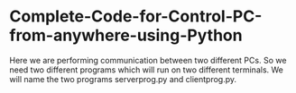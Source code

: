 # Complete-Code-for-Control-PC-from-anywhere-using-Python
Here we are performing communication between two different PCs. So we need two different programs which will run on two different terminals. We will name the two programs serverprog.py and clientprog.py.
